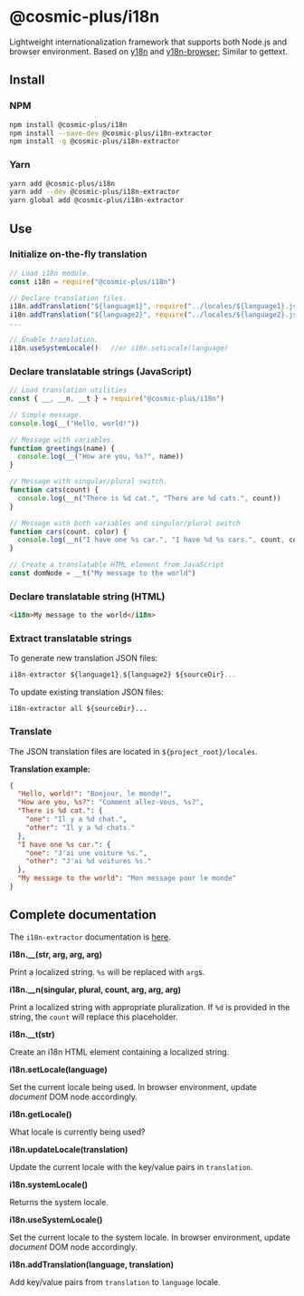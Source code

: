 # @cosmic-plus/i18n

Lightweight internationalization framework that supports both Node.js and
browser environment. Based on [y18n](https://www.npmjs.com/package/y18n) and
[y18n-browser](https://www.npmjs.com/package/y18n-browser); Similar to
gettext.

## Install

### NPM

```sh
npm install @cosmic-plus/i18n
npm install --save-dev @cosmic-plus/i18n-extractor
npm install -g @cosmic-plus/i18n-extractor
```

### Yarn

```sh
yarn add @cosmic-plus/i18n
yarn add --dev @cosmic-plus/i18n-extractor
yarn global add @cosmic-plus/i18n-extractor
```

## Use

### Initialize on-the-fly translation

```js
// Load i18n module.
const i18n = require("@cosmic-plus/i18n")

// Declare translation files.
i18n.addTranslation("${language1}", require("../locales/${language1}.json"))
i18n.addTranslation("${language2}", require("../locales/${language2}.json"))
...

// Enable translation.
i18n.useSystemLocale()   //or i18n.setLocale(language)
```

### Declare translatable strings (JavaScript)

```js
// Load translation utilities
const { __, __n, __t } = require("@cosmic-plus/i18n")

// Simple message.
console.log(__("Hello, world!"))

// Message with variables.
function greetings(name) {
  console.log(__("How are you, %s?", name))
}

// Message with singular/plural switch.
function cats(count) {
  console.log(__n("There is %d cat.", "There are %d cats.", count))
}

// Message with both variables and singular/plural switch
function cars(count, color) {
  console.log(__n("I have one %s car.", "I have %d %s cars.", count, color))
}

// Create a translatable HTML element from JavaScript
const domNode = __t("My message to the world")
```

### Declare translatable string (HTML)

```html
<i18n>My message to the world</i18n>
```

### Extract translatable strings

To generate new translation JSON files:

```js
i18n-extractor ${language1},${language2} ${sourceDir}...
```

To update existing translation JSON files:

```
i18n-extractor all ${sourceDir}...
```

### Translate

The JSON translation files are located in `${project_root}/locales`.

**Translation example:**

```json
{
  "Hello, world!": "Bonjour, le monde!",
  "How are you, %s?": "Comment allez-vous, %s?",
  "There is %d cat.": {
    "one": "Il y a %d chat.",
    "other": "Il y a %d chats."
  },
  "I have one %s car.": {
    "one": "J'ai une voiture %s.",
    "other": "J'ai %d voitures %s."
  },
  "My message to the world": "Mon message pour le monde"
}
```

## Complete documentation

The `i18n-extractor` documentation is
[here](https://github.com/cosmic-plus/node-i18n-extractor).

**i18n.\_\_(str, arg, arg, arg)**

Print a localized string. `%s` will be replaced with `arg`s.

**i18n.\_\_n(singular, plural, count, arg, arg, arg)**

Print a localized string with appropriate pluralization. If `%d` is provided in
the string, the `count` will replace this placeholder.

**i18n.\_\_t(str)**

Create an i18n HTML element containing a localized string.

**i18n.setLocale(language)**

Set the current locale being used. In browser environment, update _document_ DOM
node accordingly.

**i18n.getLocale()**

What locale is currently being used?

**i18n.updateLocale(translation)**

Update the current locale with the key/value pairs in `translation`.

**i18n.systemLocale()**

Returns the system locale.

**i18n.useSystemLocale()**

Set the current locale to the system locale. In browser environment, update
_document_ DOM node accordingly.

**i18n.addTranslation(language, translation)**

Add key/value pairs from `translation` to `language` locale.
